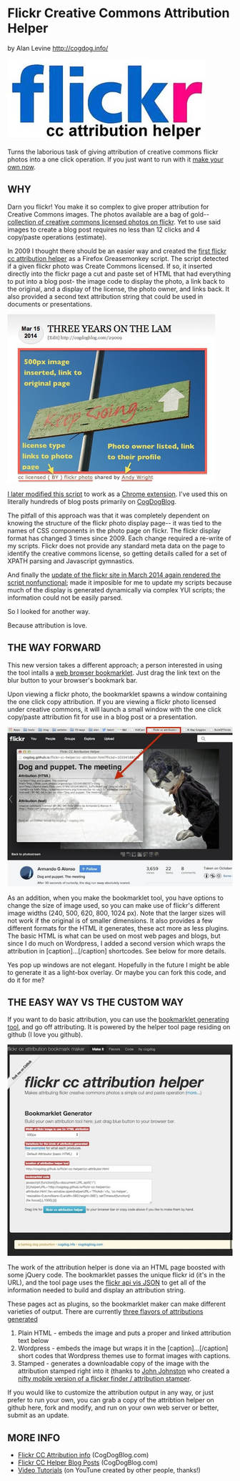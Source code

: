Flickr Creative Commons Attribution Helper
=========================
by Alan Levine http://cogdog.info/

![flickr needs help attribution](images/flickr-cc-logo.jpg "cc logo")

Turns the laborious task of giving attribution of creative commons flickr photos into a one click operation. If you just want to run with it [make your own now](http://cogdog.github.io/flickr-cc-helper/).

WHY
-----

Darn you flickr! You make it so complex to give proper attribution for Creative Commons images. The photos available are a bag of gold-- [collection of creative commons licensed photos on flickr](http://flickr.com/creativecommon). Yet to use said images to create a blog post requires no less than 12 clicks and 4 copy/paste operations (estimate).

In 2009 I thought there should be an easier way and created the [first flickr cc attribution helper](http://userscripts.org/scripts/show/49395) as a Firefox Greasemonkey script.  The script detected if a given flickr photo was Create Commons licensed. If so, it inserted directly into the flickr page a cut and paste set of HTML that had everything to put into a blog post- the image code to display the photo, a link back to the original, and a display of the license, the photo owner, and links back.  It also provided a second text attribution string that could be used in documents or presentations.

![how I like to give attribution](images/cc-sttribution-example.jpg "cc logo")

[I later modified this script](http://cogdogblog.com/flickr-cc-helper/) to work as a [Chrome extension](https://chrome.google.com/webstore/detail/flickr-cc-attribution-hel/gcnphdhkhoepofbahkgfifigellgklbp). I've used this on literally hundreds of blog posts primarily on [CogDogBlog](http://cogdogblog.com/).

The pitfall of this approach was that it was completely dependent on knowing the structure of the flickr photo display page-- it was tied to the names of CSS components in the photo page on flickr. The flickr display format has changed 3 times since 2009.  Each change required a re-write of my scripts. Flickr does not provide any standard meta data on the page to identify the creative commons license, so getting details called for a set of XPATH parsing and Javascript gymnastics.
			
And finally the [update of the flickr site in March 2014 again rendered the script nonfunctional](http://cogdogblog.com/2014/03/26/new-flickr-trashes-creative-commons-attribution-helper/); made it imposible for me to update my scripts because much of the display is generated dynamically via complex YUI scripts; the information could not be easily parsed.

So I looked for another way.

Because attribution is love.
	
THE WAY FORWARD
-----

This new version takes a different approach; a person interested  in using the tool intalls a [web browser bookmarklet](http://en.wikipedia.org/wiki/Bookmarklet). Just drag the link text on the blur button to your browser's bookmark bar.

Upon viewing a flickr photo, the bookmarklet spawns a window containing the one click copy attribution. If you are viewing a flickr photo licensed under creative commons, it will launch a small window with the one click copy/paste attribution fit for use in a blog post or a presentation.

![Screen shot of image helper](images/flickr-cc-helper-in-action.jpg "Example")

As an addition, when you make the bookmarklet tool, you have options to change the size of image used, so you can make use of flickr's different image widths (240, 500, 620, 800, 1024 px). Note that the larger sizes will not work if the original is of smaller dimensions. It also provides a few different formats for the HTML it generates, these act more as less plugins. The basic HTML is what can be used on most web pages and blogs, but since I do much on Wordpress, I added a second version which wraps the attribution in [caption]...[/caption] shortcodes. See below for more details.

Yes pop up windows are not elegant. Hopefully in the future I might be able to generate it as a light-box overlay. Or maybe you can fork this code, and do it for me?

THE EASY WAY VS THE CUSTOM WAY
-----

If you want to do basic attribution, you can use the [bookmarklet generating tool](http://cogdog.github.io/flickr-cc-helper/), and go off attributing.  It is powered by the helper tool page residing on github (I love you github).

![The Bookmarklet maker](images/cc-helper-maker.jpg "The Maker")

The work of the attribution helper is done via an HTML page boosted with some jQuery code. The bookmarklet passes the unique flickr id (it's in the URL), and the tool page uses the [flickr api vis JSON](https://www.flickr.com/services/api/response.json.html) to get all of the information needed to build and display an attribution string.

These pages act as plugins, so the bookmarklet maker can make different varieties of output. There are currently [three flavors of attributions generated](http://cogdog.github.io/flickr-cc-helper/flavors.html)

1. Plain HTML - embeds the image and puts a proper and linked attribution text below
2. Wordpress - embeds the image but wraps it in the [caption]...[/caption] short codes that Wordpress themes use to format images with captions.
3. Stamped - generates a downloadable copy of the image with the attribution stamped right into it (thanks to [John Johnston](http://johnjohnston.info) who created a [nifty mobile version of a flicker finder / attribution stamper](http://johnjohnston.info/flickrcctouch/).

If you would like to customize the attribution output in any way, or just prefer to run your own,  you can grab a copy of the attribtion helper on github here, fork and modify, and run on your own web server or better, submit as an update.

MORE INFO
----

* [Flickr CC Attribution info](http://cogdogblog.com/flickr-cc-helper/) (CogDogBlog.com)
* [Flickr CC Helper Blog Posts](http://cogdogblog.com/tag/cc-attribution-helper/)  (CogDogBlog.com)
* [Video Tutorials](https://www.youtube.com/results?search_query=flickr+cc+attribution+helper) (on YouTune created by other people, thanks!)

